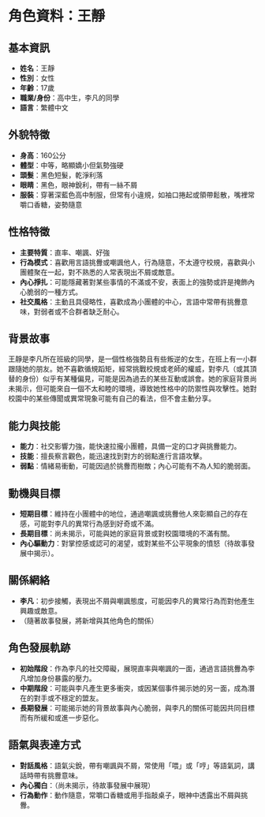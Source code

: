 # 角色資料：王靜

## 基本資訊
- **姓名**：王靜
- **性別**：女性
- **年齡**：17歲
- **職業/身份**：高中生，李凡的同學
- **語言**：繁體中文

## 外貌特徵
- **身高**：160公分
- **體型**：中等，略顯嬌小但氣勢強硬
- **頭髮**：黑色短髮，乾淨利落
- **眼睛**：黑色，眼神銳利，帶有一絲不屑
- **服裝**：穿著深藍色高中制服，但常有小違規，如袖口捲起或領帶鬆散，嘴裡常嚼口香糖，姿勢隨意

## 性格特徵
- **主要特質**：直率、嘲諷、好強
- **行為模式**：喜歡用言語挑釁或嘲諷他人，行為隨意，不太遵守校規，喜歡與小團體聚在一起，對不熟悉的人常表現出不屑或敵意。
- **內心掙扎**：可能隱藏著對某些事情的不滿或不安，表面上的強勢或許是掩飾內心脆弱的一種方式。
- **社交風格**：主動且具侵略性，喜歡成為小團體的中心，言語中常帶有挑釁意味，對弱者或不合群者缺乏耐心。

## 背景故事
王靜是李凡所在班級的同學，是一個性格強勢且有些叛逆的女生，在班上有一小群跟隨她的朋友。她不喜歡循規蹈矩，經常挑戰校規或老師的權威，對李凡（或其頂替的身份）似乎有某種偏見，可能是因為過去的某些互動或誤會。她的家庭背景尚未揭示，但可能來自一個不太和睦的環境，導致她性格中的防禦性與攻擊性。她對校園中的某些傳聞或異常現象可能有自己的看法，但不會主動分享。

## 能力與技能
- **能力**：社交影響力強，能快速拉攏小團體，具備一定的口才與挑釁能力。
- **技能**：擅長察言觀色，能迅速找到對方的弱點進行言語攻擊。
- **弱點**：情緒易衝動，可能因過於挑釁而樹敵；內心可能有不為人知的脆弱面。

## 動機與目標
- **短期目標**：維持在小團體中的地位，通過嘲諷或挑釁他人來彰顯自己的存在感，可能對李凡的異常行為感到好奇或不滿。
- **長期目標**：尚未揭示，可能與她的家庭背景或對校園環境的不滿有關。
- **內心驅動力**：對掌控感或認可的渴望，或對某些不公平現象的憤怒（待故事發展中揭示）。

## 關係網絡
- **李凡**：初步接觸，表現出不屑與嘲諷態度，可能因李凡的異常行為而對他產生興趣或敵意。
- （隨著故事發展，將新增與其他角色的關係）

## 角色發展軌跡
- **初始階段**：作為李凡的社交障礙，展現直率與嘲諷的一面，通過言語挑釁為李凡增加身份暴露的壓力。
- **中期階段**：可能與李凡產生更多衝突，或因某個事件揭示她的另一面，成為潛在的對手或不穩定的盟友。
- **長期發展**：可能揭示她的背景故事與內心脆弱，與李凡的關係可能因共同目標而有所緩和或進一步惡化。

## 語氣與表達方式
- **對話風格**：語氣尖銳，帶有嘲諷與不屑，常使用「喂」或「哼」等語氣詞，講話時帶有挑釁意味。
- **內心獨白**：（尚未揭示，待故事發展中展現）
- **行為動作**：動作隨意，常嚼口香糖或用手指敲桌子，眼神中透露出不屑與挑釁。
